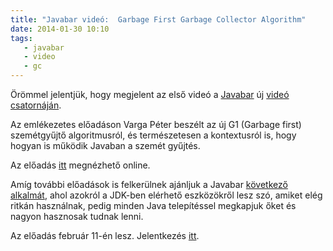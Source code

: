 ```yaml
---
title: "Javabar videó:  Garbage First Garbage Collector Algorithm"
date: 2014-01-30 10:10
tags:
   - javabar
   - video
   - gc
---
```


Örömmel jelentjük, hogy megjelent az első videó a [Javabar](http://meetup.com/bpjavabar) új [videó csatornáján](http://parleys.com/channel/5294966ae4b026305ec226cd).

Az emlékezetes előadáson Varga Péter beszélt az új G1 (Garbage first) szemétgyűjtő algoritmusról, és természetesen a kontextusról is, hogy hogyan is működik Javaban a szemét gyűjtés.

Az előadás [itt](http://parleys.com/play/5294b466e4b039ad2298c98c) megnézhető online.

Amíg további előadások is felkerülnek ajánljuk a Javabar [következő alkalmát](http://www.meetup.com/bpjavabar/events/127921812/), ahol azokról a JDK-ben elérhető eszközökről lesz szó, amiket elég ritkán használnak, pedig minden Java telepítéssel megkapjuk őket és nagyon hasznosak tudnak lenni.

Az előadás február 11-én lesz. Jelentkezés [itt](http://www.meetup.com/bpjavabar/events/127921812/).
